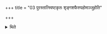 +++
title = "03 पुरस्तात्स्विष्टकृतः शृङ्गशफैरुपहोमाञ्जुहोति"

+++

<details><summary>थिते</summary>

पुरस्तात्स्विष्टकृतः शृङ्गशफैरुपहोमाञ्जुहोति ३
</details>
